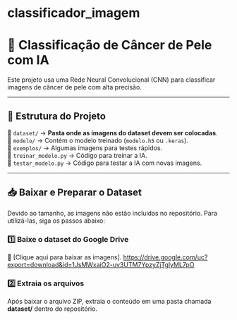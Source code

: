 # classificador_imagem

# 🔬 Classificação de Câncer de Pele com IA  

Este projeto usa uma Rede Neural Convolucional (CNN) para classificar imagens de câncer de pele com alta precisão.  

---

## 📂 **Estrutura do Projeto**  

📁 `dataset/` → **Pasta onde as imagens do dataset devem ser colocadas**.  
📁 `modelo/` → Contém o modelo treinado (`modelo.h5` ou `.keras`).  
📁 `exemplos/` → Algumas imagens para testes rápidos.  
📄 `treinar_modelo.py` → Código para treinar a IA.  
📄 `testar_modelo.py` → Código para testar a IA com novas imagens.  

---

## 📥 **Baixar e Preparar o Dataset**  

Devido ao tamanho, as imagens não estão incluídas no repositório. Para utilizá-las, siga os passos abaixo:  

### 1️⃣ **Baixe o dataset do Google Drive**  
🔗 [Clique aqui para baixar as imagens]. https://drive.google.com/uc?export=download&id=1JsMWxaiO2-uv3UTM7YpzyZjTglyML7pO

### 2️⃣ **Extraia os arquivos**  
Após baixar o arquivo ZIP, extraia o conteúdo em uma pasta chamada **dataset/** dentro do repositório.  

